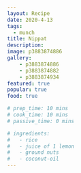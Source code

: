 ```yaml
---
layout: Recipe
date: 2020-4-13
tags:
  - munch
title: Nippat
description: 
image: p3883874886
gallery:
    - p3883874886
    - p3883874882
    - p3883874934
featured: true
popular: true
food: true

# prep_time: 10 mins
# cook_time: 10 mins
# passive_time: 0 mins

# ingredients:
#   - rice
#   - juice of 1 lemon
#   - ground nuts
#   - coconut-oil
---
```




